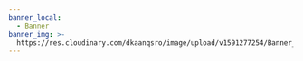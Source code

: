 ```yaml
---
banner_local:
  - Banner
banner_img: >-
  https://res.cloudinary.com/dkaanqsro/image/upload/v1591277254/Banner_novo_2._1_tow5nk.jpg
---
```


